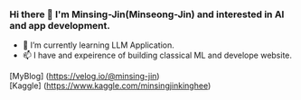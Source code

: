 ### Hi there 👋 I'm Minsing-Jin(Minseong-Jin) and interested in AI and app development.

- 🌱 I’m currently learning LLM Application.
- 📫 I have and expeirence of building classical ML and develope website.


[MyBlog] (https://velog.io/@minsing-jin)<br>
[Kaggle] (https://www.kaggle.com/minsingjinkinghee)

<!--
**minsing-jin/minsing-Jin** is a ✨ _special_ ✨ repository because its `README.md` (this file) appears on your GitHub profile.

Here are some ideas to get you started:

- 🔭 I’m currently working on ...
- 🌱 I’m currently learning ...
- 👯 I’m looking to collaborate on ...
- 🤔 I’m looking for help with ...
- 💬 Ask me about ...
- 📫 How to reach me: ...
- 😄 Pronouns: ...
- ⚡ Fun fact: ...
-->
